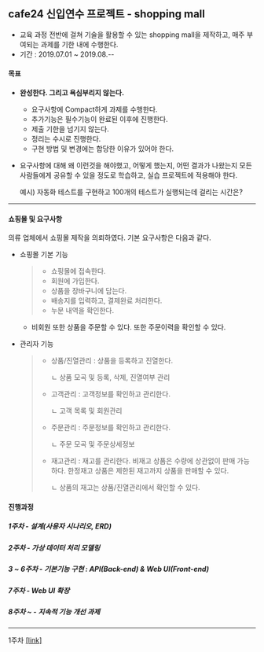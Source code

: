 ## cafe24 신입연수 프로젝트 - shopping mall 

- 교육 과정 전반에 걸쳐 기술을 활용할 수 있는 shopping mall을 제작하고, 매주 부여되는 과제를 기한 내에 수행한다.
- 기간 : 2019.07.01 ~ 2019.08.--

#### 목표 

- **완성한다. 그리고 욕심부리지 않는다.**
  - 요구사항에 Compact하게 과제를 수행한다.
  - 추가기능은 필수기능이 완료된 이후에 진행한다.
  - 제출 기한을 넘기지 않는다.
  - 정리는 수시로 진행한다.
  - 구현 방법 및 변경에는 합당한 이유가 있어야 한다.
  
- 요구사항에 대해 왜 이런것을 해야했고, 어떻게 했는지, 어떤 결과가 나왔는지 모든 사람들에게 공유할 수 있을 정도로 학습하고, 실습 프로젝트에 적용해야 한다.

  예시) 자동화 테스트를 구현하고 100개의 테스트가 실행되는데 걸리는 시간은?

_ _ _

#### 쇼핑몰 및 요구사항

의류 업체에서 쇼핑몰 제작을 의뢰하였다. 기본 요구사항은 다음과 같다.

- 쇼핑몰 기본 기능

  > - 쇼핑몰에 접속한다.
  > - 회원에 가입한다.
  > - 상품을 장바구니에 담는다.
  > - 배송지를 입력하고, 결제완료 처리한다.
  > - 누문 내역을 확인한다.

  - 비회원 또한 상품을 주문할 수 있다. 또한 주문이력을 확인할 수 있다.

- 관리자 기능

  > - 상품/진열관리 : 상품을 등록하고 진열한다.
  >
  >   ㄴ 상품 모곡 및 등록, 삭제, 진열여부 관리
  >
  > - 고객관리 : 고객정보를 확인하고 관리한다.
  >
  >   ㄴ 고객 목록 및 회원관리
  >
  > - 주문관리 : 주문정보를 확인하고 관리한다.
  >
  >   ㄴ 주문 모곡 및 주문상세정보
  >
  > - 재고관리 : 재고를 관리한다. 비재고 상품은 수량에 상관없이 판매 가능하다. 한정재고 상품은 제한된 재고까지 상품을 판매할 수 있다.
  >
  >   ㄴ 상품의 재고는 상품/진열관리에서 확인할 수 있다.

#### 진행과정

##### 1주차 - 설계(사용자 시나리오, ERD)

##### 2주차 - 가상 데이터 처리 모델링

##### 3 ~ 6주차 - 기본기능 구현 : API(Back-end) & Web UI(Front-end)

##### 7주차 - Web UI 확장

##### 8주차 ~ - 지속적 기능 개선 과제



_ _ _

1주차 [[link]](https://github.com/rdevnoah/final_shoppingmall/wiki/1st-week-2019.07.01~2019.07.05)

